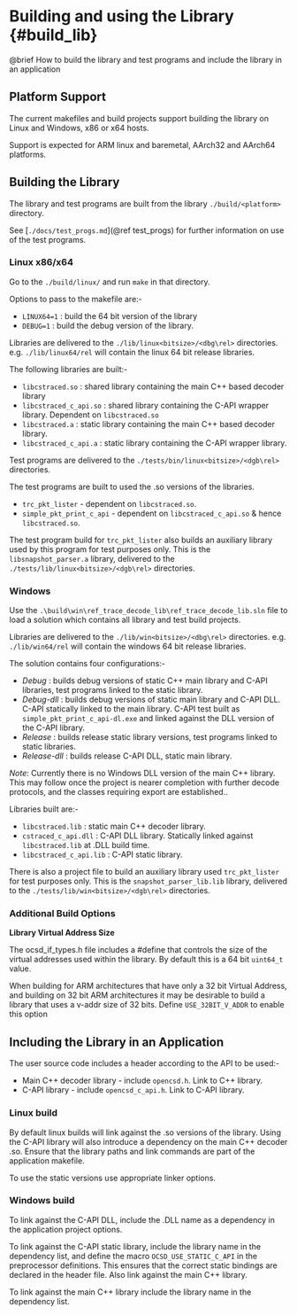 Building and using the Library   {#build_lib}
==============================

@brief How to build the library and test programs and include the library in an application

Platform Support
----------------

The current makefiles and build projects support building the library on Linux and Windows, 
x86 or x64 hosts.

Support is expected for ARM linux and baremetal, AArch32 and AArch64 platforms.


Building the Library
--------------------

The library and test programs are built from the library `./build/<platform>` directory.

See [`./docs/test_progs.md`](@ref test_progs) for further information on use of the test 
programs.

### Linux x86/x64 ###

Go to the `./build/linux/` and run `make` in that directory.

Options to pass to the makefile are:-
- `LINUX64=1` : build the 64 bit version of the library
- `DEBUG=1`   : build the debug version of the library.

Libraries are delivered to the `./lib/linux<bitsize>/<dbg\rel>` directories.
e.g. `./lib/linux64/rel` will contain the linux 64 bit release libraries.

The following libraries are built:-
- `libcstraced.so`       : shared library containing the main C++ based decoder library
- `libcstraced_c_api.so` : shared library containing the C-API wrapper library. Dependent on `libcstraced.so`
- `libcstraced.a`        : static library containing the main C++ based decoder library.
- `libcstraced_c_api.a`  : static library containing the C-API wrapper library.

Test programs are delivered to the `./tests/bin/linux<bitsize>/<dgb\rel>` directories.

The test programs are built to used the .so versions of the libraries. 
-  `trc_pkt_lister`         - dependent on `libcstraced.so`.
-  `simple_pkt_print_c_api` - dependent on `libcstraced_c_api.so` & hence `libcstraced.so`.

The test program build for `trc_pkt_lister` also builds an auxiliary library used by this program for test purposes only.
This is the `libsnapshot_parser.a` library, delivered to the `./tests/lib/linux<bitsize>/<dgb\rel>` directories.

### Windows ###

Use the `.\build\win\ref_trace_decode_lib\ref_trace_decode_lib.sln` file to load a solution
which contains all library and test build projects.

Libraries are delivered to the `./lib/win<bitsize>/<dbg\rel>` directories.
e.g. `./lib/win64/rel` will contain the windows 64 bit release libraries.

The solution contains four configurations:-
- *Debug* : builds debug versions of static C++ main library and C-API libraries, test programs linked to the static library.
- *Debug-dll* : builds debug versions of static main library and C-API DLL. C-API statically linked to the main library. 
C-API test built as `simple_pkt_print_c_api-dl.exe` and linked against the DLL version of the C-API library.
- *Release* : builds release static library versions, test programs linked to static libraries.
- *Release-dll* : builds release C-API DLL, static main library.

_Note_: Currently there is no Windows DLL version of the main C++ library. This may follow once
the project is nearer completion with further decode protocols, and the classes requiring export are established..

Libraries built are:-
- `libcstraced.lib` : static main C++ decoder library.
- `cstraced_c_api.dll` : C-API DLL library. Statically linked against `libcstraced.lib` at .DLL build time.
- `libcstraced_c_api.lib` : C-API static library. 

There is also a project file to build an auxiliary library used `trc_pkt_lister` for test purposes only.
This is the `snapshot_parser_lib.lib` library, delivered to the `./tests/lib/win<bitsize>/<dgb\rel>` directories.


### Additional Build Options ###

__Library Virtual Address Size__

The ocsd_if_types.h file includes a #define that controls the size of the virtual addresses 
used within the library. By default this is a 64 bit `uint64_t` value.

When building for ARM architectures that have only a 32 bit Virtual Address, and building on 
32 bit ARM architectures it may be desirable to build a library that uses a v-addr size of 
32 bits. Define `USE_32BIT_V_ADDR` to enable this option


Including the Library in an Application
---------------------------------------

The user source code includes a header according to the API to be used:-

- Main C++ decoder library - include `opencsd.h`. Link to C++ library. 
- C-API library - include `opencsd_c_api.h`. Link to C-API library.

### Linux build ###

By default linux builds will link against the .so versions of the library. Using the C-API library will also
introduce a dependency on the main C++ decoder .so. Ensure that the library paths and link commands are part of the 
application makefile.

To use the static versions use appropriate linker options.

### Windows build ###

To link against the C-API DLL, include the .DLL name as a dependency in the application project options.

To link against the C-API static library, include the library name in the dependency list, and define the macro 
`OCSD_USE_STATIC_C_API` in the preprocessor definitions. This ensures that the correct static bindings are declared in
the header file. Also link against the main C++ library.

To link against the main C++ library include the library name in the dependency list.

